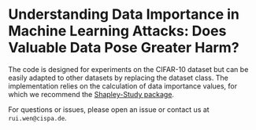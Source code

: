 # Understanding Data Importance in Machine Learning Attacks: Does Valuable Data Pose Greater Harm?  

The code is designed for experiments on the CIFAR-10 dataset but can be easily adapted to other datasets by replacing the dataset class. The implementation relies on the calculation of data importance values, for which we recommend the [Shapley-Study package](https://github.com/AI-secure/Shapley-Study).

For questions or issues, please open an issue or contact us at `rui.wen@cispa.de`.